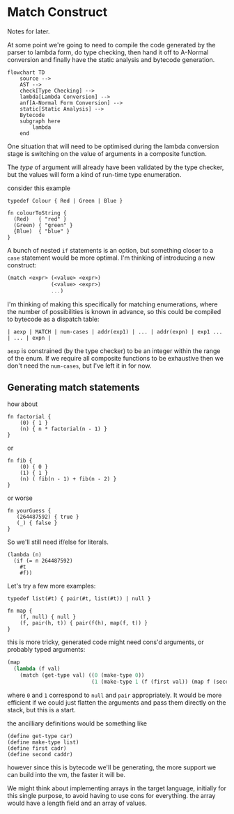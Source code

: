 # Match Construct

Notes for later.

At some point we're going to need to compile the code generated by the parser to lambda form,
do type checking,
then hand it off to A-Normal conversion and finally have the static analysis and bytecode
generation.

```mermaid
flowchart TD
    source -->
    AST -->
    check[Type Checking] -->
    lambda[Lambda Conversion] -->
    anf[A-Normal Form Conversion] -->
    static[Static Analysis] -->
    Bytecode
    subgraph here
        lambda
    end
```

One situation that will need to be optimised during the lambda conversion stage
is switching on the value of arguments in a composite function.

The *type* of argument will already have been validated by the type checker, but the values
will form a kind of run-time type enumeration.

consider this example

```
typedef Colour { Red | Green | Blue }

fn colourToString {
  (Red)   { "red" }
  (Green) { "green" }
  {Blue)  { "blue" }
}
```

A bunch of nested `if` statements is an option, but something closer to a `case` statement
would be more optimal. I'm thinking of introducing a new construct:

```scheme
(match <expr> (<value> <expr>)
              (<value> <expr>)
              ...)
```

I'm thinking of making this specifically for matching enumerations, where the number of
possibilities is known in advance, so this could be compiled to bytecode as a dispatch table:

```
| aexp | MATCH | num-cases | addr(exp1) | ... | addr(expn) | exp1 ... | ... | expn |
```
`aexp` is constrained (by the type checker) to be an integer within the range of the enum.
If we require all composite functions to be exhaustive then we don't need the `num-cases`, but
I've left it in for now.

## Generating match statements

how about

```
fn factorial {
    (0) { 1 }
    (n) { n * factorial(n - 1) }
}
```

or

```
fn fib {
    (0) { 0 }
    (1) { 1 }
    (n) ( fib(n - 1) + fib(n - 2) }
}
```

or worse

```
fn yourGuess {
   (264487592) { true }
   (_) { false }
}
```

So we'll still need if/else for literals.
```
(lambda (n)
  (if (= n 264487592)
    #t
    #f))
```
Let's try a few more examples:

```
typedef list(#t) { pair(#t, list(#t)) | null }

fn map {
    (f, null) { null }
    (f, pair(h, t)) { pair(f(h), map(f, t)) }
}
```

this is more tricky, generated code might need cons'd arguments, or probably typed arguments:

```scheme
(map
  (lambda (f val)
    (match (get-type val) ((0 (make-type 0))
                           (1 (make-type 1 (f (first val)) (map f (second val)))))))
```

where `0` and `1` correspond to `null` and `pair` appropriately. It would be more efficient
if we could just flatten the arguments and pass them directly on the stack, but this is a start.

the ancilliary definitions would be something like
```
(define get-type car)
(define make-type list)
(define first cadr)
(define second caddr)
```

however since this is bytecode we'll be generating, the more support we can build into the vm,
the faster it will be.

We might think about implementing arrays in the target language, initially for this single purpose,
to avoid having to use cons for everything. the array would have a length field and an array of
values.
